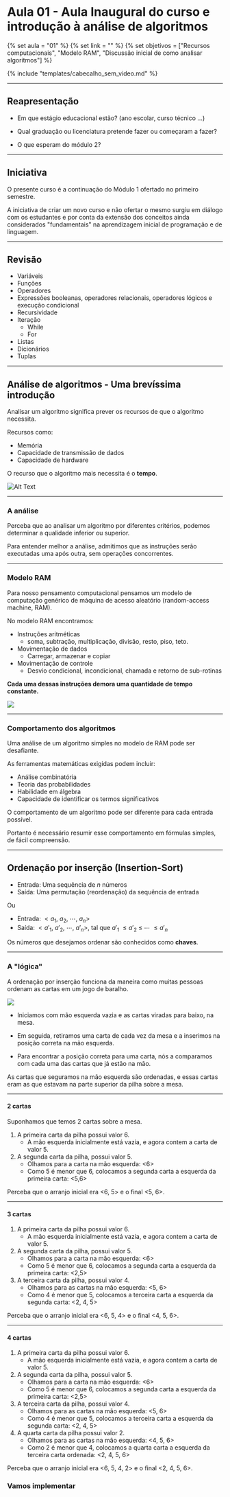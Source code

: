 # Aula 01 - Aula Inaugural do curso e introdução à análise de algoritmos


{% set aula = "01" %}
{% set link = "" %}
{% set objetivos = ["Recursos computacionais", "Modelo RAM", "Discussão inicial de como analisar algoritmos"] %}

{% include "templates/cabecalho_sem_video.md" %}


---
## Reapresentação

- Em que estágio educacional estão? (ano escolar, curso técnico ...)

- Qual graduação ou licenciatura pretende fazer ou começaram a fazer?

- O que esperam do módulo 2?

---

## Iniciativa

O presente curso é a continuação do Módulo 1 ofertado no primeiro semestre.

A iniciativa de criar um novo curso e não ofertar o mesmo surgiu em diálogo 
com os estudantes e por conta da extensão dos conceitos ainda considerados 
"fundamentais" na aprendizagem inicial de programação e de linguagem.


---

## Revisão

- Variáveis
- Funções
- Operadores
- Expressões booleanas, operadores relacionais, operadores lógicos e execução condicional
- Recursividade
- Iteração
    - While
    - For
- Listas
- Dicionários
- Tuplas

---

## Análise de algoritmos - Uma brevíssima introdução

Analisar um algoritmo significa prever os recursos de que o algoritmo necessita.

Recursos como:

- Memória
- Capacidade de transmissão de dados
- Capacidade de hardware

O recurso que o algoritmo mais necessita é o **tempo**.

![Alt Text](https://media1.giphy.com/media/v1.Y2lkPTc5MGI3NjExMWQwbmVwczBrdG8yY2xrMnp6ZWxkZm44ZDFvM2EwbDRmZm1yNjJ5bCZlcD12MV9pbnRlcm5hbF9naWZfYnlfaWQmY3Q9Zw/um2kBnfo55iW4ZH1Fa/giphy.gif)

---

### A análise

Perceba que ao analisar um algoritmo por diferentes critérios, podemos determinar a qualidade inferior ou superior.

Para entender melhor a análise, admitimos que as instruções serão executadas uma após outra, sem operações concorrentes.


---

### Modelo RAM

Para nosso pensamento computacional pensamos um modelo de computação genérico de máquina de acesso aleatório (random-access machine, RAM).

No modelo RAM encontramos:

- Instruções aritméticas 
    - soma, subtração, multiplicação, divisão, resto, piso, teto.
- Movimentação de dados
    - Carregar, armazenar e copiar
- Movimentação de controle
    - Desvio condicional, incondicional, chamada e retorno de sub-rotinas

**Cada uma dessas instruções demora uma quantidade de tempo constante.**

![](https://media0.giphy.com/media/v1.Y2lkPTc5MGI3NjExcHdiMWJ4Y2RubWFzM2JxNHk5NzMyYzAzejdwd3gxZmxpdnd6N2FqdSZlcD12MV9pbnRlcm5hbF9naWZfYnlfaWQmY3Q9Zw/8YBpKSm3uPWG9Ca0F4/giphy.gif)

---

### Comportamento dos algoritmos

Uma análise de um algoritmo simples no modelo de RAM pode ser desafiante.

As ferramentas matemáticas exigidas podem incluir:

- Análise combinatória
- Teoria das probabilidades
- Habilidade em álgebra
- Capacidade de identificar os termos significativos

O comportamento de um algoritmo pode ser diferente para cada entrada possível.

Portanto é necessário resumir esse comportamento em fórmulas simples, de fácil compreensão.

---

## Ordenação por inserção (Insertion-Sort)

- Entrada: Uma sequência de $n$ números
- Saída: Uma permutação (reordenação) da sequência de entrada

Ou

- Entrada: $<a_1, \ a_2, \ \cdots, \ a_n>$
- Saída: $<{a'}_1, \ {a'}_2, \ \cdots, \ {a'}_n>$, tal que ${a'}_1 \ \leq {a'}_2 \ \leq \ \cdots \ \leq {a'}_n$


Os números que desejamos ordenar são conhecidos como **chaves**.

---

### A "lógica"


A ordenação por inserção funciona da maneira como muitas pessoas ordenam as cartas em um jogo de baralho.

![](https://external-content.duckduckgo.com/iu/?u=https%3A%2F%2Fi0.wp.com%2Fstudyalgorithms.com%2Fwp-content%2Fuploads%2F2014%2F01%2Finsertion_srot.jpg%3Fresize%3D503%252C433%26ssl%3D1&f=1&nofb=1&ipt=f1f22d900136458f8a031ad7ac2364015567cfb4bf4bd8c161978e124bc17df4&ipo=images)



- Iniciamos com mão esquerda vazia e as cartas viradas para baixo, na mesa.

- Em seguida, retiramos uma carta de cada vez da mesa e a inserimos na posição correta na mão esquerda.

- Para encontrar a posição correta para uma carta, nós a comparamos com cada uma das cartas que já estão na mão.

As cartas que seguramos na mão esquerda são ordenadas, e essas cartas eram as que estavam na parte superior da pilha sobre a mesa.

---

#### 2 cartas

Suponhamos que temos 2 cartas sobre a mesa.

1. A primeira carta da pilha possui valor 6.
    - A mão esquerda inicialmente está vazia, e agora contem a carta de valor 5.
2. A segunda carta da pilha, possui valor 5.
    - Olhamos para a carta na mão esquerda: <6>
    - Como 5 é menor que 6, colocamos a segunda carta a esquerda da primeira carta: <5,6>

Perceba que o arranjo inicial era <6, 5> e o final <5, 6>.

---

#### 3 cartas

1. A primeira carta da pilha possui valor 6.
    - A mão esquerda inicialmente está vazia, e agora contem a carta de valor 5.
2. A segunda carta da pilha, possui valor 5.
    - Olhamos para a carta na mão esquerda: <6>
    - Como 5 é menor que 6, colocamos a segunda carta a esquerda da primeira carta: <2,5>
3. A terceira carta da pilha, possui valor 4.
    - Olhamos para as cartas na mão esquerda: <5, 6>
    - Como 4 é menor que 5, colocamos a terceira carta a esquerda da segunda carta: <2, 4, 5>

Perceba que o arranjo inicial era <6, 5, 4> e o final <4, 5, 6>.

---

#### 4 cartas

1. A primeira carta da pilha possui valor 6.
    - A mão esquerda inicialmente está vazia, e agora contem a carta de valor 5.
2. A segunda carta da pilha, possui valor 5.
    - Olhamos para a carta na mão esquerda: <6>
    - Como 5 é menor que 6, colocamos a segunda carta a esquerda da primeira carta: <2,5>
3. A terceira carta da pilha, possui valor 4.
    - Olhamos para as cartas na mão esquerda: <5, 6>
    - Como 4 é menor que 5, colocamos a terceira carta a esquerda da segunda carta: <2, 4, 5>
4. A quarta carta da pilha possui valor 2.
    - Olhamos para as cartas na mão esquerda: <4, 5, 6>
    - Como 2 é menor que 4, colocamos a quarta carta a esquerda da terceira carta ordenada: <2, 4, 5, 6>

Perceba que o arranjo inicial era <6, 5, 4, 2> e o final <2, 4, 5, 6>.


### Vamos implementar


